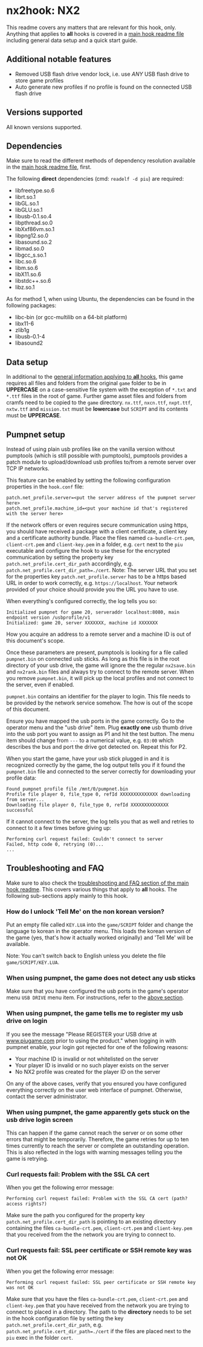 # nx2hook: NX2
This readme covers any matters that are relevant for this hook, only. Anything that applies to **all** hooks is covered
in a [main hook readme file](../hook.md) including general data setup and a quick start guide.

## Additional notable features
* Removed USB flash drive vendor lock, i.e. use _ANY_ USB flash drive to store game profiles
* Auto generate new profiles if no profile is found on the connected USB flash drive

## Versions supported
All known versions supported.

## Dependencies
Make sure to read the different methods of dependency resolution available in the [main hook readme file](../hook.md),
first.

The following **direct** dependencies (cmd: `readelf -d piu`) are required:
* libfreetype.so.6
* librt.so.1
* libGL.so.1
* libGLU.so.1
* libusb-0.1.so.4
* libpthread.so.0
* libXxf86vm.so.1
* libpng12.so.0
* libasound.so.2
* libmad.so.0
* libgcc_s.so.1
* libc.so.6
* libm.so.6
* libX11.so.6
* libstdc++.so.6
* libz.so.1

As for method 1, when using Ubuntu, the dependencies can be found in the following packages:
* libc-bin (or gcc-multilib on a 64-bit platform)
* libx11-6
* zlib1g
* libusb-0.1-4
* libasound2

## Data setup
In additional to the [general information applying to **all** hooks](../hook.md#data-setup), this game requires all
files and folders from the original `game` folder to be in **UPPERCASE** on a case-sensitive file system with the
exception of `*.txt` and `*.ttf` files in the root of game. Further game asset files and folders from cramfs need to be
copied to the `game` directory. `nx.ttf`, `nxcn.ttf`, `nxpt.ttf`, `nxtw.ttf` and `mission.txt` must be **lowercase** but
`SCRIPT` and its contents must be **UPPERCASE**.

## Pumpnet setup
Instead of using plain usb profiles like on the vanilla version without pumptools (which is still possible with
pumptools), pumptools provides a patch module to upload/download usb profiles to/from a remote server over TCP IP
networks.

This feature can be enabled by setting the following configuration properties in the `hook.conf` file:
```text
patch.net_profile.server=<put the server address of the pumpnet server here>
patch.net_profile.machine_id=<put your machine id that's registered with the server here>
```

If the network offers or even requires secure communication using https, you should have received a package with a
client certificate, a client key and a certificate authority bundle. Place the files named `ca-bundle-crt.pem`,
`client-crt.pem` and `client-key.pem` in a folder, e.g. `cert` next to the `piu` executable and configure the hook
to use these for the encrypted communication by setting the property key `patch.net_profile.cert_dir_path`
accordingly, e.g. `patch.net_profile.cert_dir_path=./cert`. Note: The server URL that you set for the properties key
`patch.net_profile.server` has to be a https based URL in order to work correctly, e.g. `https://localhost`. Your
network provided of your choice should provide you the URL you have to use.

When everything's configured correctly, the log tells you so:
```text
Initialized pumpnet for game 20, serveraddr localhost:8080, main endpoint version /usbprofile/v1
Initialized: game 20, server XXXXXXX, machine id XXXXXXX
```

How you acquire an address to a remote server and a machine ID is out of this document's scope.

Once these parameters are present, pumptools is looking for a file called `pumpnet.bin` on connected usb sticks. As
long as this file is in the root directory of your usb drive, the game will ignore the the regular `nx2save.bin` and
`nx2rank.bin` files and always try to connect to the remote server. When you remove `pumpnet.bin`, it will pick up the
local profiles and not connect to the server, even if enabled.

`pumpnet.bin` contains an identifier for the player to login. This file needs to be provided by the network service
somehow. The how is out of the scope of this document.

Ensure you have mapped the usb ports in the game correctly. Go to the operator menu and the "usb drive" item. Plug 
**exactly one** usb thumb drive into the usb port you want to assign as P1 and hit the test button. The menu item
should change from `---` to a numerical value, e.g. `03:00` which describes the bus and port the drive got detected on.
Repeat this for P2.

When you start the game, have your usb stick plugged in and it is recognized correctly by the game, the log output
tells you if it found the `pumpnet.bin` file and connected to the server correctly for downloading your profile data:
```text
Found pumpnet profile file /mnt/0/pumpnet.bin
Profile file player 0, file_type 0, refId XXXXXXXXXXXXXX downloading from server...
Downloading file player 0, file_type 0, refId XXXXXXXXXXXXXX successful
```

If it cannot connect to the server, the log tells you that as well and retries to connect to it a few times before
giving up:
```text
Performing curl request failed: Couldn't connect to server
Failed, http code 0, retrying (0)...
...
```

## Troubleshooting and FAQ
Make sure to also check the
[troubleshooting and FAQ section of the main hook readme](../hook.md#troubleshooting-and-faq). This covers various
things that apply to **all** hooks. The following sub-sections apply mainly to this hook.

### How do I unlock 'Tell Me' on the non korean version?
Put an empty file called `KEY.LUA` into the `game/SCRIPT` folder and change the language to korean in the operator menu.
This loads the korean version of the game (yes, that's how it actually worked originally) and 'Tell Me' will be
available.

Note: You can't switch back to English unless you delete the file `game/SCRIPT/KEY.LUA`.

### When using pumpnet, the game does not detect any usb sticks
Make sure that you have configured the usb ports in the game's operator menu `USB DRIVE` menu item. For instructions,
refer to the [above section](#pumpnet-setup).

### When using pumpnet, the game tells me to register my usb drive on login
If you see the message "Please REGISTER your USB drive at www.piugame.com prior to using the product." when logging in
with pumpnet enable, your login got rejected for one of the following reasons:
* Your machine ID is invalid or not whitelisted on the server
* Your player ID is invalid or no such player exists on the server
* No NX2 profile was created for the player ID on the server

On any of the above cases, verify that you ensured you have configured everything correctly on the user web interface
of pumpnet. Otherwise, contact the server administrator.

### When using pumpnet, the game apparently gets stuck on the usb drive login screen
This can happen if the game cannot reach the server or on some other errors that might be temporarily. Therefore, the
game retries for up to ten times currently to reach the server or complete an outstanding operation. This is also
reflected in the logs with warning messages telling you the game is retrying.

### Curl requests fail: Problem with the SSL CA cert
When you get the following error message:
```text
Performing curl request failed: Problem with the SSL CA cert (path? access rights?)
```

Make sure the path you configured for the property key `patch.net_profile.cert_dir_path` is pointing to an existing
directory containing the files `ca-bundle-crt.pem`, `client-crt.pem` and `client-key.pem` that you received from the
the network you are trying to connect to.

### Curl requests fail: SSL peer certificate or SSH remote key was not OK
When you get the following error message:
```text
Performing curl request failed: SSL peer certificate or SSH remote key was not OK
```

Make sure that you have the files `ca-bundle-crt.pem`, `client-crt.pem` and `client-key.pem` that you have received
from the network you are trying to connect to placed in a directory. The path to the **directory** needs to be set in 
the hook configuration file by setting the key `patch.net_profile.cert_dir_path`, e.g. 
`patch.net_profile.cert_dir_path=./cert` if the files are placed next to the `piu` exec in the folder `cert`.